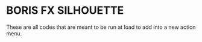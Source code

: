 # BORIS FX SILHOUETTE

These are all codes that are meant to be run at load to add into a new action menu.
